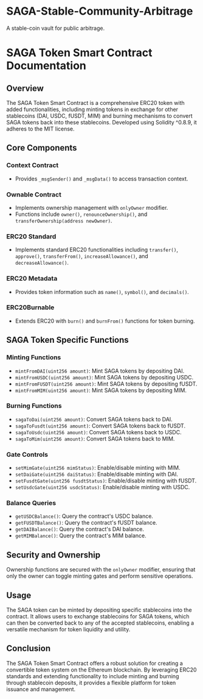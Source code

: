 # SAGA-Stable-Community-Arbitrage
A stable-coin vault for public arbitrage.

# SAGA Token Smart Contract Documentation

## Overview

The SAGA Token Smart Contract is a comprehensive ERC20 token with added functionalities, including minting tokens in exchange for other stablecoins (DAI, USDC, fUSDT, MIM) and burning mechanisms to convert SAGA tokens back into these stablecoins. Developed using Solidity ^0.8.9, it adheres to the MIT license.

## Core Components

### Context Contract

- Provides `_msgSender()` and `_msgData()` to access transaction context.

### Ownable Contract

- Implements ownership management with `onlyOwner` modifier.
- Functions include `owner()`, `renounceOwnership()`, and `transferOwnership(address newOwner)`.

### ERC20 Standard

- Implements standard ERC20 functionalities including `transfer()`, `approve()`, `transferFrom()`, `increaseAllowance()`, and `decreaseAllowance()`.

### ERC20 Metadata

- Provides token information such as `name()`, `symbol()`, and `decimals()`.

### ERC20Burnable

- Extends ERC20 with `burn()` and `burnFrom()` functions for token burning.

## SAGA Token Specific Functions

### Minting Functions

- `mintFromDAI(uint256 amount)`: Mint SAGA tokens by depositing DAI.
- `mintFromUSDC(uint256 amount)`: Mint SAGA tokens by depositing USDC.
- `mintFromFUSDT(uint256 amount)`: Mint SAGA tokens by depositing fUSDT.
- `mintFromMIM(uint256 amount)`: Mint SAGA tokens by depositing MIM.

### Burning Functions

- `sagaToDai(uint256 amount)`: Convert SAGA tokens back to DAI.
- `sagaToFusdt(uint256 amount)`: Convert SAGA tokens back to fUSDT.
- `sagaToUsdc(uint256 amount)`: Convert SAGA tokens back to USDC.
- `sagaToMim(uint256 amount)`: Convert SAGA tokens back to MIM.

### Gate Controls

- `setMimGate(uint256 mimStatus)`: Enable/disable minting with MIM.
- `setDaiGate(uint256 daiStatus)`: Enable/disable minting with DAI.
- `setFusdtGate(uint256 fusdtStatus)`: Enable/disable minting with fUSDT.
- `setUsdcGate(uint256 usdcStatus)`: Enable/disable minting with USDC.

### Balance Queries

- `getUSDCBalance()`: Query the contract's USDC balance.
- `getFUSDTBalance()`: Query the contract's fUSDT balance.
- `getDAIBalance()`: Query the contract's DAI balance.
- `getMIMBalance()`: Query the contract's MIM balance.

## Security and Ownership

Ownership functions are secured with the `onlyOwner` modifier, ensuring that only the owner can toggle minting gates and perform sensitive operations.

## Usage

The SAGA token can be minted by depositing specific stablecoins into the contract. It allows users to exchange stablecoins for SAGA tokens, which can then be converted back to any of the accepted stablecoins, enabling a versatile mechanism for token liquidity and utility.

## Conclusion

The SAGA Token Smart Contract offers a robust solution for creating a convertible token system on the Ethereum blockchain. By leveraging ERC20 standards and extending functionality to include minting and burning through stablecoin deposits, it provides a flexible platform for token issuance and management.
